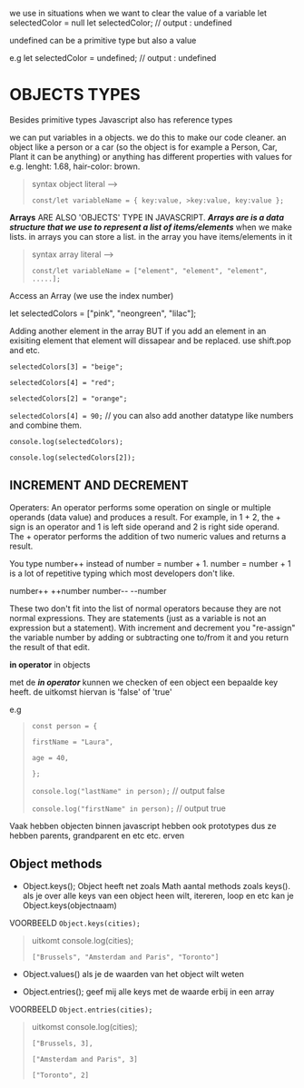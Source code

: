 we use in situations when we want to clear the value of a variable
let selectedColor = null
let selectedColor; // output : undefined

undefined can be a primitive type but also a value

e.g
let selectedColor = undefined; // output : undefined

# OBJECTS TYPES

Besides primitive types Javascript also has reference types

we can put variables in a objects. we do this to make our code cleaner.
an object like a person or a car (so the object is for example a Person, Car, Plant it can be anything) or anything has different properties with values for e.g. lenght: 1.68, hair-color: brown.
>
> syntax object literal -->
>
> `const/let variableName = { key:value, >key:value, key:value };`
>

**Arrays** ARE ALSO 'OBJECTS' TYPE IN JAVASCRIPT. 
***Arrays are is a data structure that we use to represent a list of items/elements*** 
when we make lists. in arrays you can store a list. in the array you have items/elements  in it
>
> syntax array literal -->
>
> `const/let variableName = ["element", "element", "element", .....];`
>
>
>

Access an Array (we use the index number)

let selectedColors = ["pink", "neongreen", "lilac"];

Adding another element in the array BUT if you add an element in an exisiting element that element will dissapear and be replaced. use shift.pop and etc. 

`selectedColors[3] = "beige";`

`selectedColors[4] = "red";`

`selectedColors[2] = "orange";`

`selectedColors[4] = 90;` // you can also add another datatype like numbers and combine them.

`console.log(selectedColors);`

`console.log(selectedColors[2]);`

## INCREMENT AND DECREMENT
Operaters:
An operator performs some operation on single or multiple operands (data value) and produces a result. 
For example, in 1 + 2, the + sign is an operator and 1 is left side operand and 2 is right side operand. The + operator performs the addition of two numeric values and returns a result.

You type number++ instead of number = number + 1. number = number + 1 is a lot of repetitive typing which most developers don't like.

number++
++number
number--
--number

These two don't fit into the list of normal operators because they are not normal expressions. They are statements (just as a variable is not an expression but a statement). With increment and decrement you "re-assign" the variable number by adding or subtracting one to/from it and you return the result of that edit.

**in operator** in objects 

met de ***in operator*** kunnen we checken of een object een bepaalde key heeft. de uitkomst hiervan is 'false' of 'true' 

e.g 
>
>`const person = {`
>
>  `firstName = "Laura", `
>
>  `age = 40, `
>
>`}; `
>
>`console.log("lastName" in person);` // output false
>
>`console.log("firstName" in person);` // output true
>

Vaak hebben objecten binnen javascript hebben ook prototypes dus ze hebben parents, grandparent en etc etc. erven

## Object methods

- Object.keys();
 Object heeft net zoals Math aantal methods zoals keys(). 
 als je over alle keys van een object heen wilt, itereren, loop en etc kan je Object.keys(objectnaam)

 VOORBEELD `Object.keys(cities);`
 > uitkomt console.log(cities);
 >
 > `["Brussels", "Amsterdam and Paris", "Toronto"]`
 >
 >

 - Object.values() 
 als je de waarden van het object wilt weten

 - Object.entries();
geef mij alle keys met de waarde erbij in een array

 
 VOORBEELD `Object.entries(cities);`

 > uitkomst console.log(cities);
 >
 > `["Brussels, 3],`
 >
 > `["Amsterdam and Paris", 3]`
 >
 > `["Toronto", 2]`
 >
 >






